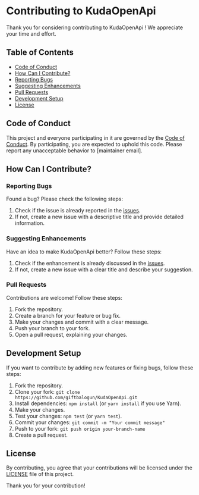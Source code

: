 # Contributing to KudaOpenApi 

Thank you for considering contributing to KudaOpenApi ! We appreciate your time and effort. 

## Table of Contents

- [Code of Conduct](#code-of-conduct)
- [How Can I Contribute?](#how-can-i-contribute)
- [Reporting Bugs](#reporting-bugs)
- [Suggesting Enhancements](#suggesting-enhancements)
- [Pull Requests](#pull-requests)
- [Development Setup](#development-setup)
- [License](#license)

## Code of Conduct

This project and everyone participating in it are governed by the [Code of Conduct](CODE_OF_CONDUCT.md). By participating, you are expected to uphold this code. Please report any unacceptable behavior to [maintainer email].

## How Can I Contribute?

### Reporting Bugs

Found a bug? Please check the following steps:

1. Check if the issue is already reported in the [issues](../../issues).
2. If not, create a new issue with a descriptive title and provide detailed information.

### Suggesting Enhancements

Have an idea to make KudaOpenApi  better? Follow these steps:

1. Check if the enhancement is already discussed in the [issues](../../issues).
2. If not, create a new issue with a clear title and describe your suggestion.

### Pull Requests

Contributions are welcome! Follow these steps:

1. Fork the repository.
2. Create a branch for your feature or bug fix.
3. Make your changes and commit with a clear message.
4. Push your branch to your fork.
5. Open a pull request, explaining your changes.

## Development Setup

If you want to contribute by adding new features or fixing bugs, follow these steps:

1. Fork the repository.
2. Clone your fork: `git clone https://github.com/giftbalogun/KudaOpenApi.git`
3. Install dependencies: `npm install` (or `yarn install` if you use Yarn).
4. Make your changes.
5. Test your changes: `npm test` (or `yarn test`).
6. Commit your changes: `git commit -m "Your commit message"`
7. Push to your fork: `git push origin your-branch-name`
8. Create a pull request.

## License

By contributing, you agree that your contributions will be licensed under the [LICENSE](LICENSE.md) file of this project.

Thank you for your contribution!
